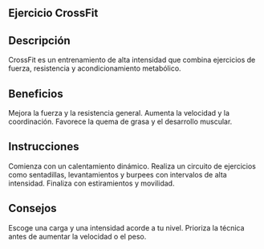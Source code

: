 ## Ejercicio CrossFit

## Descripción
CrossFit es un entrenamiento de alta intensidad que combina ejercicios de fuerza, resistencia y acondicionamiento metabólico.

## Beneficios
Mejora la fuerza y la resistencia general.
Aumenta la velocidad y la coordinación.
Favorece la quema de grasa y el desarrollo muscular.

## Instrucciones
Comienza con un calentamiento dinámico.
Realiza un circuito de ejercicios como sentadillas, levantamientos y burpees con intervalos de alta intensidad.
Finaliza con estiramientos y movilidad.

## Consejos
Escoge una carga y una intensidad acorde a tu nivel.
Prioriza la técnica antes de aumentar la velocidad o el peso.